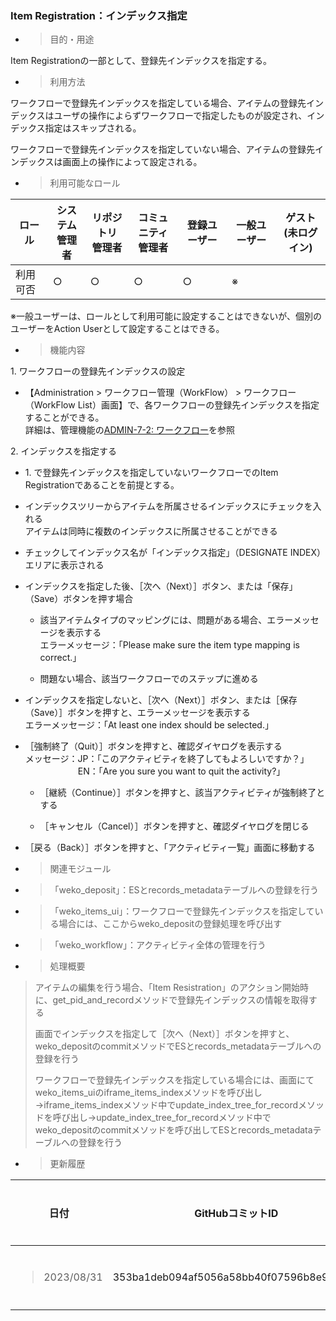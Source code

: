 
### Item Registration：インデックス指定

  - > 目的・用途

Item Registrationの一部として、登録先インデックスを指定する。

  - > 利用方法

ワークフローで登録先インデックスを指定している場合、アイテムの登録先インデックスはユーザの操作によらずワークフローで指定したものが設定され、インデックス指定はスキップされる。

ワークフローで登録先インデックスを指定していない場合、アイテムの登録先インデックスは画面上の操作によって設定される。

  - > 利用可能なロール

<table>
<thead>
<tr class="header">
<th>ロール</th>
<th>システム<br />
管理者</th>
<th>リポジトリ<br />
管理者</th>
<th>コミュニティ<br />
管理者</th>
<th>登録ユーザー</th>
<th>一般ユーザー</th>
<th>ゲスト<br />
(未ログイン)</th>
</tr>
</thead>
<tbody>
<tr class="odd">
<td>利用可否</td>
<td>○</td>
<td>○</td>
<td>○</td>
<td>○</td>
<td>※</td>
<td></td>
</tr>
</tbody>
</table>

※一般ユーザーは、ロールとして利用可能に設定することはできないが、個別のユーザーをAction Userとして設定することはできる。

  - > 機能内容

1\. ワークフローの登録先インデックスの設定

  - 【Administration \> ワークフロー管理（WorkFlow） \> ワークフロー（WorkFlow List）画面】で、各ワークフローの登録先インデックスを指定することができる。  
    詳細は、管理機能の[ADMIN-7-2: ワークフロー](#ワークフロー-2)を参照

2\. インデックスを指定する

  - 1\. で登録先インデックスを指定していないワークフローでのItem Registrationであることを前提とする。

  - インデックスツリーからアイテムを所属させるインデックスにチェックを入れる  
    アイテムは同時に複数のインデックスに所属させることができる

  - チェックしてインデックス名が「インデックス指定」（DESIGNATE INDEX）エリアに表示される

  - インデックスを指定した後、［次へ（Next）］ボタン、または「保存」（Save）ボタンを押す場合
    
      - 該当アイテムタイプのマッピングには、問題がある場合、エラーメッセージを表示する  
        エラーメッセージ：「Please make sure the item type mapping is correct.」
    
      - 問題ない場合、該当ワークフローでのステップに進める

  - インデックスを指定しないと、［次へ（Next）］ボタン、または［保存（Save）］ボタンを押すと、エラーメッセージを表示する  
    エラーメッセージ：「At least one index should be selected.」

  - ［強制終了（Quit）］ボタンを押すと、確認ダイヤログを表示する  
    メッセージ：JP：「このアクティビティを終了してもよろしいですか？」  
    　　　　　　EN：「Are you sure you want to quit the activity?」
    
      - ［継続（Continue）］ボタンを押すと、該当アクティビティが強制終了とする
    
      - ［キャンセル（Cancel）］ボタンを押すと、確認ダイヤログを閉じる

  - ［戻る（Back）］ボタンを押すと、「アクティビティ一覧」画面に移動する

<!-- end list -->

  - > 関連モジュール

<!-- end list -->

  - > 「weko\_deposit」：ESとrecords\_metadataテーブルへの登録を行う

  - > 「weko\_items\_ui」：ワークフローで登録先インデックスを指定している場合には、ここからweko\_depositの登録処理を呼び出す

  - > 「weko\_workflow」：アクティビティ全体の管理を行う

<!-- end list -->

  - > 処理概要

> アイテムの編集を行う場合、「Item Resistration」のアクション開始時に、get\_pid\_and\_recordメソッドで登録先インデックスの情報を取得する
> 
> 画面でインデックスを指定して［次へ（Next）］ボタンを押すと、weko\_depositのcommitメソッドでESとrecords\_metadataテーブルへの登録を行う
> 
> ワークフローで登録先インデックスを指定している場合には、画面にてweko\_items\_uiのiframe\_items\_indexメソッドを呼び出し→iframe\_items\_indexメソッド中でupdate\_index\_tree\_for\_recordメソッドを呼び出し→update\_index\_tree\_for\_recordメソッド中でweko\_depositのcommitメソッドを呼び出してESとrecords\_metadataテーブルへの登録を行う

  - > 更新履歴

<table>
<thead>
<tr class="header">
<th>日付</th>
<th>GitHubコミットID</th>
<th>更新内容</th>
</tr>
</thead>
<tbody>
<tr class="odd">
<td><blockquote>
<p>2023/08/31</p>
</blockquote></td>
<td>353ba1deb094af5056a58bb40f07596b8e95a562</td>
<td>初版作成</td>
</tr>
</tbody>
</table>